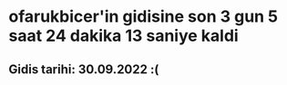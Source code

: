 # ofarukbicer'in gidisine son 3 gun 5 saat 24 dakika 13 saniye kaldi

## Gidis tarihi: 30.09.2022 :(